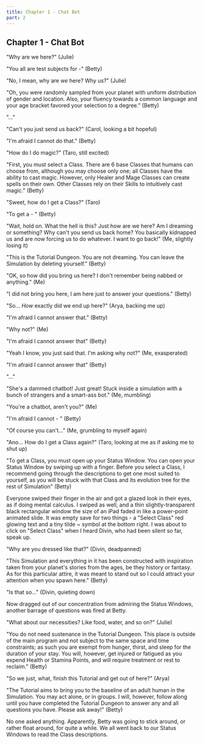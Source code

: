 ```yaml
---
title: Chapter 1 - Chat Bot
part: 2
---
```


## Chapter 1 - Chat Bot

"Why are we here?" (Julie)

"You all are test subjects for -" (Betty)

"No, I mean, why are *we* here? Why us?" (Julie)

"Oh, you were randomly sampled from your planet with uniform distribution of gender and location. Also, your fluency towards a common language and your age bracket favored your selection to a degree." (Betty)

"..."

"Can't you just send us back?" (Carol, looking a bit hopeful)

"I'm afraid I cannot do that." (Betty)

"How do I do magic?" (Taro, still excited)

"First, you must select a Class. There are 6 base Classes that humans can choose from, although you may choose only one; all Classes have the ability to cast magic. However, only Healer and Mage Classes can create spells on their own. Other Classes rely on their Skills to intuitively cast magic." (Betty)

"Sweet, how do I get a Class?"  (Taro)

"To get a - " (Betty)

"Wait, hold on. What the hell is this? Just how are we here? Am I dreaming or something? Why can't you send us back home? You basically kidnapped us and are now forcing us to do whatever. I want to go back!" (Me, slightly losing it)

"This is the Tutorial Dungeon. You are not dreaming. You can leave the Simulation by deleting yourself." (Betty)

"OK, so how did you bring us here? I don't remember being nabbed or anything." (Me)

"I did not bring you here, I am here just to answer your questions." (Betty)

"So... *How* exactly did we end up here?" (Arya, backing me up)

"I'm afraid I cannot answer that." (Betty)

"Why not?" (Me)

"I'm afraid I cannot answer that" (Betty)

"Yeah I know, you just said that. I'm asking why not?" (Me, exasperated)

"I'm afraid I cannot answer that" (Betty)

"..."

"She's a dammed chatbot! Just great! Stuck inside a simulation with a bunch of strangers and a smart-ass bot." (Me, mumbling)

"You're a chatbot, aren't you?" (Me)

"I'm afraid I cannot - " (Betty)

"Of course you can't..." (Me, grumbling to myself again)

"Ano... How do I get a Class again?" (Taro, looking at me as if asking me to shut up)

"To get a Class, you must open up your Status Window. You can open your Status Window by swiping up with a finger. Before you select a Class, I recommend going through the descriptions to get one most suited to yourself, as you will be stuck with that Class and its evolution tree for the rest of Simulation" (Betty)

Everyone swiped their finger in the air and got a glazed look in their eyes, as if doing mental calculus. I swiped as well, and a thin slightly-transparent black rectangular window the size of an iPad faded in like a power-point animated slide. It was empty save for two things - a "Select Class" red glowing text and a tiny tilde ~ symbol at the bottom right. I was about to click on "Select Class" when I heard Divin, who had been silent so far, speak up.

"Why are you dressed like that?" (Divin, deadpanned)

"This Simulation and everything in it has been constructed with inspiration taken from your planet's stories from the ages, be they history or fantasy. As for this particular attire, it was meant to stand out so I could attract your attention when you spawn here." (Betty)

"Is that so..." (Divin, quieting down)

Now dragged out of our concentration from admiring the Status Windows, another barrage of questions was fired at Betty.

"What about our necessities? Like food, water, and so on?" (Julie)

"You do not need sustenance in the Tutorial Dungeon. This place is outside of the main program and not subject to the same space and time constraints; as such you are exempt from hunger, thirst, and sleep for the duration of your stay. You will, however, get injured or fatigued as you expend Health or Stamina Points, and will require treatment or rest to reclaim." (Betty)

"So we just, what, finish this Tutorial and get out of here?" (Arya)

"The Tutorial aims to bring you to the baseline of an adult human in the Simulation. You may act alone, or in groups. I will, however, follow along until you have completed the Tutorial Dungeon to answer any and all questions you have. Please ask away!" (Betty)

No one asked anything. Apparently, Betty was going to stick around, or rather float around, for quite a while. We all went back to our Status Windows to read the Class descriptions.

